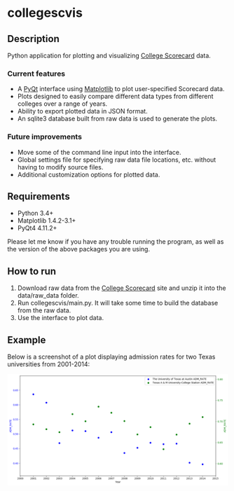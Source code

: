 # **collegescvis**

## Description

Python application for plotting and visualizing [College Scorecard](https://collegescorecard.ed.gov) data.

### Current features
* A [PyQt](https://riverbankcomputing.com/software/pyqt/intro) interface using [Matplotlib](matplotlib.org) to plot user-specified Scorecard data.
* Plots designed to easily compare different data types from different colleges over a range of years.
* Ability to export plotted data in JSON format.
* An sqlite3 database built from raw data is used to generate the plots.

### Future improvements
* Move some of the command line input into the interface.
* Global settings file for specifying raw data file locations, etc. without having to modify source files.
* Additional customization options for plotted data.

## Requirements
* Python 3.4+
* Matplotlib 1.4.2-3.1+
* PyQt4 4.11.2+

Please let me know if you have any trouble running the program, as well as the version of the above packages you are using.

## How to run
1. Download raw data from the [College Scorecard](https://collegescorecard.ed.gov/data) site and unzip it into the data/raw\_data folder.
2. Run collegescvis/main.py. It will take some time to build the database from the raw data.
3. Use the interface to plot data.

## Example
Below is a screenshot of a plot displaying admission rates for two Texas universities from 2001-2014:

![Example](https://github.com/sacline/collegescvis/blob/test/example.png)

